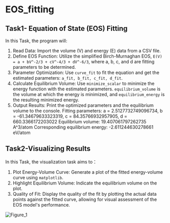 # EOS_fitting


## Task1- Equation of State (EOS) Fitting
In this Task, the program will:

1. Read Data: Import the volume (V) and energy (E) data from a CSV file.
2. Define EOS Function: Utilize the simplified Birch-Murnaghan EOS, ```E(V) = a + bV^-2/3 + cV^-4/3 + dV^-6/3```, where a, b, c, and d are fitting parameters to be determined.
3. Parameter Optimization: Use `curve_fit` to fit the equation and get the estimated parameters: `a_fit, b_fit, c_fit, d_fit`.
4. Calculate Equilibrium Volume: Use `minimize_scalar` to minimize the energy function with the estimated parameters. `equilibrium_volume` is the volume at which the energy is minimized, and `equilibrium_energy` is the resulting minimized energy.
5. Output Results: Print the optimized parameters and the equilibrium volume to the console.
Fitting parameters:
a = 2.5127732749096734, b = -61.34679633323319, c = 84.35766932957905, d = 660.3366172203022
Equilibrium volume: 19.407061797262735 A^3/atom
Corresponding equilibrium energy: -2.611244630278661 eV/atom

## Task2-Visualizing Results
In this Task, the visualization task aims to：
1. Plot Energy-Volume Curve: Generate a plot of the fitted energy-volume curve using `matplotlib`.
2. Highlight Equilibrium Volume: Indicate the equilibrium volume on the plot.
3. Quality of Fit: Display the quality of the fit by plotting the actual data points against the fitted curve, allowing for visual assessment of the EOS model's performance.

![Figure_1](https://github.com/Ling0626/eos_fitting/assets/148604827/1690b30f-f9fd-4699-b9c0-5529fb1991f4)
